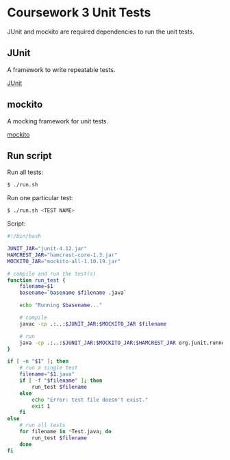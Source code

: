 # Coursework 3 Unit Tests
JUnit and mockito are required dependencies to run the unit tests.

## JUnit
A framework to write repeatable tests.

[JUnit](<http://junit.org>)

## mockito

A mocking framework for unit tests.

[mockito](<http://mockito.org>)

## Run script
Run all tests:

```sh
$ ./run.sh
```

Run one particular test:

```sh
$ ./run.sh <TEST NAME>
```

Script:

```sh
#!/bin/bash

JUNIT_JAR="junit-4.12.jar"
HAMCREST_JAR="hamcrest-core-1.3.jar"
MOCKITO_JAR="mockito-all-1.10.19.jar"

# compile and run the test(s)
function run_test {
    filename=$1
    basename=`basename $filename .java`

    echo "Running $basename..."

    # compile
    javac -cp .:..:$JUNIT_JAR:$MOCKITO_JAR $filename

    # run
    java -cp .:..:$JUNIT_JAR:$MOCKITO_JAR:$HAMCREST_JAR org.junit.runner.JUnitCore $basename
}

if [ -n "$1" ]; then
    # run a single test
    filename="$1.java"
    if [ -f "$filename" ]; then
        run_test $filename
    else
        echo "Error: test file doesn't exist."
        exit 1
    fi
else
    # run all tests
    for filename in *Test.java; do
        run_test $filename
    done
fi
```

